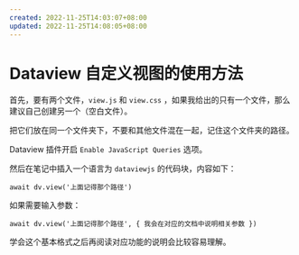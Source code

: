 ```yaml
---
created: 2022-11-25T14:03:07+08:00
updated: 2022-11-25T14:08:05+08:00
---
```

# Dataview 自定义视图的使用方法

首先，要有两个文件，`view.js` 和 `view.css` ，如果我给出的只有一个文件，那么建议自己创建另一个（空白文件）。

把它们放在同一个文件夹下，不要和其他文件混在一起，记住这个文件夹的路径。

Dataview 插件开启 `Enable JavaScript Queries` 选项。

然后在笔记中插入一个语言为 `dataviewjs` 的代码块，内容如下：

```dataviewjs
await dv.view('上面记得那个路径')
```

如果需要输入参数：

```dataviewjs
await dv.view('上面记得那个路径', { 我会在对应的文档中说明相关参数 })
```

学会这个基本格式之后再阅读对应功能的说明会比较容易理解。